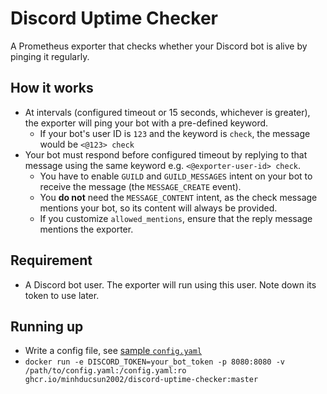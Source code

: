 # Discord Uptime Checker
A Prometheus exporter that checks whether your Discord bot is alive by pinging it regularly.

## How it works
- At intervals (configured timeout or 15 seconds, whichever is greater), the exporter will ping your bot with a pre-defined keyword.
  - If your bot's user ID is `123` and the keyword is `check`, the message would be `<@123> check`
- Your bot must respond before configured timeout by replying to that message using the same keyword e.g. `<@exporter-user-id> check`.
  - You have to enable `GUILD` and `GUILD_MESSAGES` intent on your bot to receive the message
    (the `MESSAGE_CREATE` event).
  - You **do not** need the `MESSAGE_CONTENT` intent, as the check message mentions your bot,
    so its content will always be provided.
  - If you customize `allowed_mentions`, ensure that the reply message mentions the exporter. 

## Requirement
- A Discord bot user. The exporter will run using this user. Note down its token to use later.

## Running up
- Write a config file, see [sample `config.yaml`](./sample.yaml)
- `docker run -e DISCORD_TOKEN=your_bot_token -p 8080:8080 -v /path/to/config.yaml:/config.yaml:ro ghcr.io/minhducsun2002/discord-uptime-checker:master`
